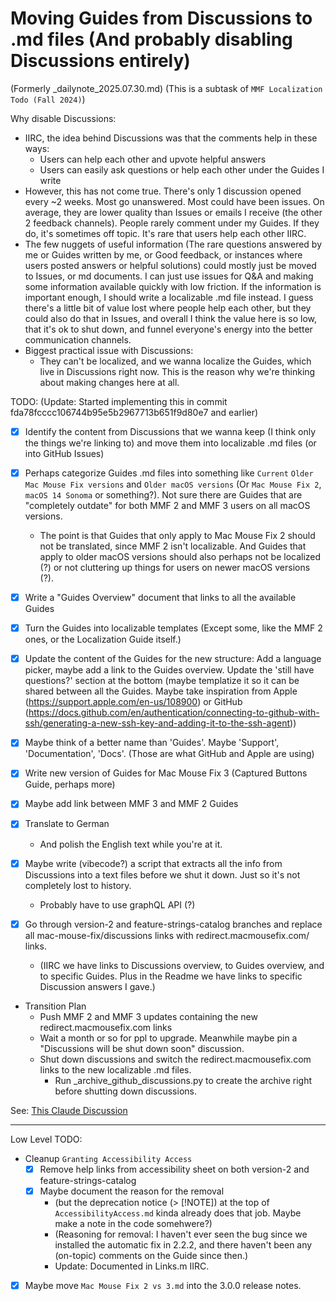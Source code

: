 
# Moving Guides from Discussions to .md files (And probably disabling Discussions entirely)

(Formerly _dailynote_2025.07.30.md)
(This is a subtask of `MMF Localization Todo (Fall 2024)`)

Why disable Discussions:
- IIRC, the idea behind Discussions was that the comments help in these ways:
    - Users can help each other and upvote helpful answers
    - Users can easily ask questions or help each other under the Guides I write
- However, this has not come true. There's only 1 discussion opened every ~2 weeks. Most go unanswered. Most could have been issues. On average, they are lower quality than Issues or emails I receive (the other 2 feedback channels). People rarely comment under my Guides. If they do, it's sometimes off topic. It's rare that users help each other IIRC. 
- The few nuggets of useful information (The rare questions answered by me or Guides written by me, or Good feedback, or instances where users posted answers or helpful solutions) could mostly just be moved to Issues, or md documents. I can just use issues for Q&A and making some information available quickly with low friction. If the information is important enough, I should write a localizable .md file instead. I guess there's a little bit of value lost where people help each other, but they could also do that in Issues, and overall I think the value here is so low, that it's ok to shut down, and funnel everyone's energy into the better communication channels.
- Biggest practical issue with Discussions:
    - They can't be localized, and we wanna localize the Guides, which live in Discussions right now. This is the reason why we're thinking about making changes here at all.

TODO: 
    (Update: Started implementing this in commit fda78fcccc106744b95e5b2967713b651f9d80e7 and earlier)
    
- [x] Identify the content from Discussions that we wanna keep (I think only the things we're linking to) and move them into localizable .md files (or into GitHub Issues)
- [x] Perhaps categorize Guides .md files into something like `Current` `Older Mac Mouse Fix versions` and `Older macOS versions` (Or `Mac Mouse Fix 2`, `macOS 14 Sonoma` or something?). Not sure there are Guides that are "completely outdate" for both MMF 2 and MMF 3 users on all macOS versions.
    - The point is that Guides that only apply to Mac Mouse Fix 2 should not be translated, since MMF 2 isn't localizable. And Guides that apply to older macOS versions should also perhaps not be localized (?) or not cluttering up things for users on newer macOS versions (?).
- [x] Write a "Guides Overview" document that links to all the available Guides
- [x] Turn the Guides into localizable templates (Except some, like the MMF 2 ones, or the Localization Guide itself.)
- [x] Update the content of the Guides for the new structure: Add a language picker, maybe add a link to the Guides overview. Update the 'still have questions?' section at the bottom (maybe templatize it so it can be shared between all the Guides. Maybe take inspiration from Apple (https://support.apple.com/en-us/108900) or GitHub (https://docs.github.com/en/authentication/connecting-to-github-with-ssh/generating-a-new-ssh-key-and-adding-it-to-the-ssh-agent))
- [x] Maybe think of a better name than 'Guides'. Maybe 'Support', 'Documentation', 'Docs'. (Those are what GitHub and Apple are using)
- [x] Write new version of Guides for Mac Mouse Fix 3 (Captured Buttons Guide, perhaps more)
- [x] Maybe add link between MMF 3 and MMF 2 Guides
- [x] Translate to German
    - And polish the English text while you're at it.

- [x] Maybe write (vibecode?) a script that extracts all the info from Discussions into a text files before we shut it down. Just so it's not completely lost to history.
    - Probably have to use graphQL API (?)

- [x] Go through version-2 and feature-strings-catalog branches and replace all mac-mouse-fix/discussions links with redirect.macmousefix.com/ links. 
    - (IIRC we have links to Discussions overview, to Guides overview, and to specific Guides. Plus in the Readme we have links to specific Discussion answers I gave.)

- Transition Plan
    - Push MMF 2 and MMF 3 updates containing the new redirect.macmousefix.com links
    - Wait a month or so for ppl to upgrade. Meanwhile maybe pin a "Discussions will be shut down soon" discussion.
    - Shut down discussions and switch the redirect.macmousefix.com links to the new localizable .md files.
        - Run _archive_github_discussions.py to create the archive right before shutting down discussions.

See: [This Claude Discussion](https://claude.ai/share/680a78bd-9edb-4300-95ff-afe016841a5b)


---

Low Level TODO:
- Cleanup `Granting Accessibility Access`
    - [x] Remove help links from accessibility sheet on both version-2 and feature-strings-catalog
    - [x] Maybe document the reason for the removal 
        - (but the deprecation notice (> [!NOTE]) at the top of `AccessibilityAccess.md` kinda already does that job. Maybe make a note in the code somehwere?)
        - (Reasoning for removal: I haven't ever seen the bug since we installed the automatic fix in 2.2.2, and there haven't been any (on-topic) comments on the Guide since then.)
        - Update: Documented in Links.m IIRC.
- [x] Maybe move `Mac Mouse Fix 2 vs 3.md` into the 3.0.0 release notes.